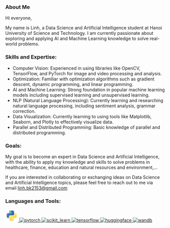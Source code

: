 ### About Me

Hi everyone,

My name is Linh, a Data Science and Artificial Intelligence student at Hanoi University of Science and Technology. I am currently passionate about exploring and applying AI and Machine Learning knowledge to solve real-world problems.

### Skills and Expertise:
- Computer Vision: Experienced in using libraries like OpenCV, TensorFlow, and PyTorch for image and video processing and analysis.
- Optimization: Familiar with optimization algorithms such as gradient descent, dynamic programming, and linear programming.
- AI and Machine Learning: Strong foundation in popular machine learning models including supervised learning and unsupervised learning.
- NLP (Natural Language Processing): Currently learning and researching natural language processing, including sentiment analysis, grammar correction.
- Data Visualization: Currently learning to using tools like Matplotlib, Seaborn, and Plotly to effectively visualize data.
- Parallel and Distributed Programming: Basic knowledge of parallel and distributed programming.

### Goals:
My goal is to become an expert in Data Science and Artificial Intelligence, with the ability to apply my knowledge and skills to solve problems in healthcare, finance, education and natural resources and environment,...

If you are interested in collaborating or exchanging ideas on Data Science and Artificial Intelligence topics, please feel free to reach out to me via email linh.bk2153@gmail.com

<h3>Languages and Tools:</h3>
<div class="tools">
    <a href="https://www.python.org" target="_blank" rel="noreferrer"> 
        <img src="https://raw.githubusercontent.com/devicons/devicon/master/icons/python/python-original.svg" alt="python" width="40" height="40"/> 
    </a>
    <a href="https://pytorch.org/" target="_blank" rel="noreferrer">
        <img src="https://www.vectorlogo.zone/logos/pytorch/pytorch-icon.svg" alt="pytorch" width="40" height="40"/> 
    </a>
    <a href="https://scikit-learn.org/" target="_blank" rel="noreferrer"> 
        <img src="https://upload.wikimedia.org/wikipedia/commons/0/05/Scikit_learn_logo_small.svg" alt="scikit_learn" width="40" height="40"/> 
    </a> 
    <a href="https://www.tensorflow.org" target="_blank" rel="noreferrer"> 
        <img src="https://www.vectorlogo.zone/logos/tensorflow/tensorflow-icon.svg" alt="tensorflow" width="40" height="40"/> 
    </a> 
    <a href="https://huggingface.co" target="_blank" rel="noreferrer"> 
        <img src="https://huggingface.co/front/assets/huggingface_logo.svg" alt="huggingface" width="40" height="40"/> 
    </a> 
<a href="https://wandb.ai" target="_blank" rel="noreferrer"> 
    <img src="https://github.com/wandb/assets/blob/main/wandb-logo-yellow-dots-black-wb.svg" alt="wandb" width="40" height="40" style="background-color: white;"/> 
</a> 
    <!-- Add more tools and languages as needed -->
</div>
</div>

